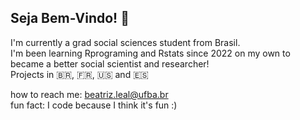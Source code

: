 ## Seja Bem-Vindo! 👋

I'm currently a grad social sciences student from Brasil. <br>
I'm been learning Rprograming and Rstats since 2022 on my own to became a better social scientist and researcher! <br>
Projects in 🇧🇷, 🇫🇷, 🇺🇸 and 🇪🇸

how to reach me: beatriz.leal@ufba.br <br>
fun fact: I code because I think it's fun :)

